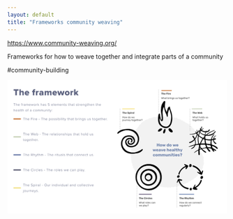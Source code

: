 ```yaml
---
layout: default
title: "Frameworks community weaving"
---
```





https://www.community-weaving.org/

Frameworks for how to weave together and integrate parts of a community 

#community-building

![](media/cleanshot_2024-07-17-at-14-56-53@2x.png)